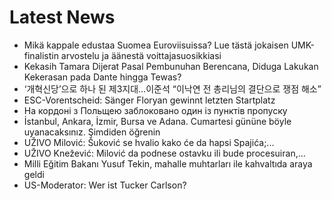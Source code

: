 # Latest News
-  Mikä kappale edustaa Suomea Euroviisuissa? Lue tästä jokaisen UMK-finalistin arvostelu ja äänestä voittajasuosikkiasi
-  Kekasih Tamara Dijerat Pasal Pembunuhan Berencana, Diduga Lakukan Kekerasan pada Dante hingga Tewas?
-  ‘개혁신당’으로 하나 된 제3지대…이준석 “이낙연 전 총리님의 결단으로 쟁점 해소”
-  ESC-Vorentscheid: Sänger Floryan gewinnt letzten Startplatz
-  На кордоні з Польщею заблоковано один із пунктів пропуску
-  İstanbul, Ankara, İzmir, Bursa ve Adana. Cumartesi gününe böyle uyanacaksınız. Şimdiden öğrenin
-  UŽIVO Milović: Šuković se hvalio kako će da hapsi Spajića;...
-  UŽIVO Knežević: Milović da podnese ostavku ili bude procesuiran,...
-  Milli Eğitim Bakanı Yusuf Tekin, mahalle muhtarları ile kahvaltıda araya geldi
-  US-Moderator: Wer ist Tucker Carlson?
